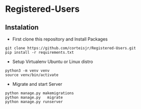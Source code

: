 # Registered-Users

## Instalation

- First clone this repository and Install Packages

```
git clone https://github.com/corteisjr/Registered-Users.git
pip install -r requirements.txt
```

- Setup Virtualenv Ubuntu  or Linux distro

```
python3 -m venv venv
source venv/bin/activate
```
- Migrate and start Server

```
python manage.py makemigrations
python manage.py   migrate
python manage.py runserver
```
